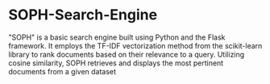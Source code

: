 # SOPH-Search-Engine
"SOPH" is a basic search engine built using Python and the Flask framework. It employs the TF-IDF vectorization method from the scikit-learn library to rank documents based on their relevance to a query. Utilizing cosine similarity, SOPH retrieves and displays the most pertinent documents from a given dataset
